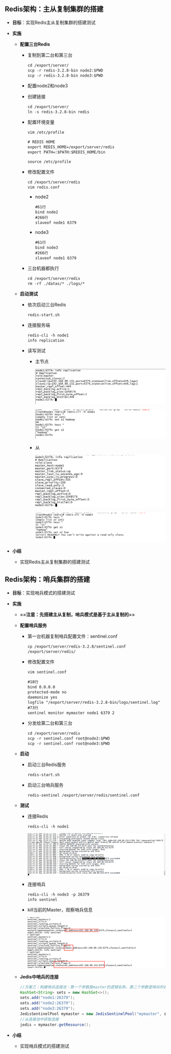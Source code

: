 ## Redis架构：主从复制集群的搭建

- **目标**：实现Redis主从复制集群的搭建测试

- **实施**

  - **配置三台Redis**

    - 复制到第二台和第三台

      ```
      cd /export/server/
      scp -r redis-3.2.8-bin node2:$PWD
      scp -r redis-3.2.8-bin node3:$PWD
      ```

    - 配置node2和node3

    - 创建链接

      ```
      cd /export/server/
      ln -s redis-3.2.8-bin redis
      ```

    - 配置环境变量

      ```
      vim /etc/profile
      ```

      ```
      # REDIS HOME
      export REDIS_HOME=/export/server/redis
      export PATH=:$PATH:$REDIS_HOME/bin
      ```

      ```
      source /etc/profile
      ```

    - 修改配置文件

      ```
      cd /export/server/redis
      vim redis.conf
      ```

      - node2

        ```shell
        #61行
        bind node2
        #266行
        slaveof node1 6379
        ```

      - node3

        ```shell
        #61行
        bind node3
        #266行
        slaveof node1 6379
        ```

    - 三台机器都执行

      ```
      cd /export/server/redis
      rm -rf ./datas/* ./logs/*
      ```

  - **启动测试**

    - 依次启动三台Redis

      ```
      redis-start.sh
      ```

    - 连接服务端

      ```
      redis-cli -h node1
      info replication
      ```

    - 读写测试

      - 主节点

        ![image-20210522113220871](images/image-20210522113220871.png)

        

        ![image-20210522112914552](images/image-20210522112914552.png)

      - 从

        ![image-20210522113242706](images/image-20210522113242706.png)

        

        ![image-20210522113001513](images/image-20210522113001513.png)

        

      

- **小结**

  - 实现Redis主从复制集群的搭建测试





## Redis架构：哨兵集群的搭建

- **目标**：实现哨兵模式的搭建测试

- **实施**

  - **==注意：先搭建主从复制，哨兵模式是基于主从复制的==**

  - **配置哨兵服务**

    - 第一台机器复制哨兵配置文件：sentinel.conf

      ```
      cp /export/server/redis-3.2.8/sentinel.conf /export/server/redis/
      ```

    - 修改配置文件

      ```
      vim sentinel.conf
      ```

      ```
      #18行
      bind 0.0.0.0
      protected-mode no
      daemonize yes
      logfile "/export/server/redis-3.2.8-bin/logs/sentinel.log"
      #73行
      sentinel monitor mymaster node1 6379 2
      ```

    - 分发给第二台和第三台

      ```
      cd /export/server/redis
      scp -r sentinel.conf root@node2:$PWD
      scp -r sentinel.conf root@node3:$PWD
      ```

  - **启动**

    - 启动三台Redis服务

      ```
      redis-start.sh
      ```

    - 启动三台哨兵服务

      ```
      redis-sentinel /export/server/redis/sentinel.conf
      ```

  - **测试**

    - 连接Redis

      ```
      redis-cli -h node1
      ```

      ![image-20210522120807619](images/image-20210522120807619.png)

    - 连接哨兵

      ```
      redis-cli -h node3 -p 26379
      info sentinel
      ```

    - kill当前的Master，观察哨兵信息

      ![image-20210522120846758](images/image-20210522120846758.png)

      

  - **Jedis中哨兵的连接**

    ```java
    //方案三：构建哨兵连接池：第一个参数是master的逻辑名称，第二个参数是哨兵列表，第三个是连接池的配置
    HashSet<String> sets = new HashSet<>();
    sets.add("node1:26379");
    sets.add("node2:26379");
    sets.add("node3:26379");
    JedisSentinelPool mymaster = new JedisSentinelPool("mymaster", sets, jedisPoolConfig);
    //从连接池中获取连接
    jedis = mymaster.getResource();
    ```

    

- **小结**

  - 实现哨兵模式的搭建测试